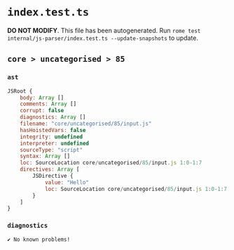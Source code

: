 # `index.test.ts`

**DO NOT MODIFY**. This file has been autogenerated. Run `rome test internal/js-parser/index.test.ts --update-snapshots` to update.

## `core > uncategorised > 85`

### `ast`

```javascript
JSRoot {
	body: Array []
	comments: Array []
	corrupt: false
	diagnostics: Array []
	filename: "core/uncategorised/85/input.js"
	hasHoistedVars: false
	integrity: undefined
	interpreter: undefined
	sourceType: "script"
	syntax: Array []
	loc: SourceLocation core/uncategorised/85/input.js 1:0-1:7
	directives: Array [
		JSDirective {
			value: "Hello"
			loc: SourceLocation core/uncategorised/85/input.js 1:0-1:7
		}
	]
}
```

### `diagnostics`

```
✔ No known problems!

```
